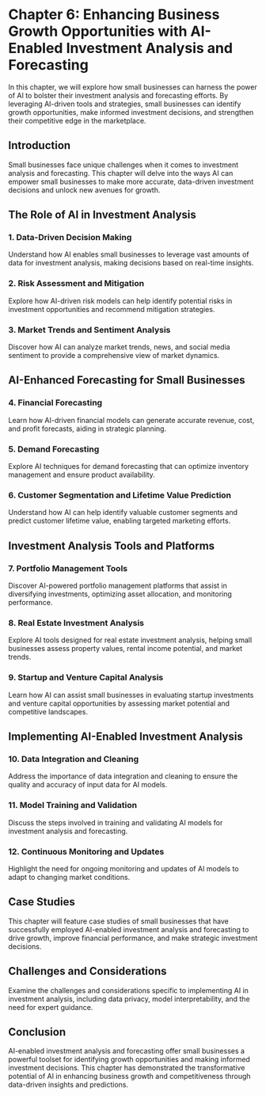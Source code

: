 Chapter 6: Enhancing Business Growth Opportunities with AI-Enabled Investment Analysis and Forecasting
======================================================================================================

In this chapter, we will explore how small businesses can harness the power of AI to bolster their investment analysis and forecasting efforts. By leveraging AI-driven tools and strategies, small businesses can identify growth opportunities, make informed investment decisions, and strengthen their competitive edge in the marketplace.

Introduction
------------

Small businesses face unique challenges when it comes to investment analysis and forecasting. This chapter will delve into the ways AI can empower small businesses to make more accurate, data-driven investment decisions and unlock new avenues for growth.

The Role of AI in Investment Analysis
-------------------------------------

### 1. **Data-Driven Decision Making**

Understand how AI enables small businesses to leverage vast amounts of data for investment analysis, making decisions based on real-time insights.

### 2. **Risk Assessment and Mitigation**

Explore how AI-driven risk models can help identify potential risks in investment opportunities and recommend mitigation strategies.

### 3. **Market Trends and Sentiment Analysis**

Discover how AI can analyze market trends, news, and social media sentiment to provide a comprehensive view of market dynamics.

AI-Enhanced Forecasting for Small Businesses
--------------------------------------------

### 4. **Financial Forecasting**

Learn how AI-driven financial models can generate accurate revenue, cost, and profit forecasts, aiding in strategic planning.

### 5. **Demand Forecasting**

Explore AI techniques for demand forecasting that can optimize inventory management and ensure product availability.

### 6. **Customer Segmentation and Lifetime Value Prediction**

Understand how AI can help identify valuable customer segments and predict customer lifetime value, enabling targeted marketing efforts.

Investment Analysis Tools and Platforms
---------------------------------------

### 7. **Portfolio Management Tools**

Discover AI-powered portfolio management platforms that assist in diversifying investments, optimizing asset allocation, and monitoring performance.

### 8. **Real Estate Investment Analysis**

Explore AI tools designed for real estate investment analysis, helping small businesses assess property values, rental income potential, and market trends.

### 9. **Startup and Venture Capital Analysis**

Learn how AI can assist small businesses in evaluating startup investments and venture capital opportunities by assessing market potential and competitive landscapes.

Implementing AI-Enabled Investment Analysis
-------------------------------------------

### 10. **Data Integration and Cleaning**

Address the importance of data integration and cleaning to ensure the quality and accuracy of input data for AI models.

### 11. **Model Training and Validation**

Discuss the steps involved in training and validating AI models for investment analysis and forecasting.

### 12. **Continuous Monitoring and Updates**

Highlight the need for ongoing monitoring and updates of AI models to adapt to changing market conditions.

Case Studies
------------

This chapter will feature case studies of small businesses that have successfully employed AI-enabled investment analysis and forecasting to drive growth, improve financial performance, and make strategic investment decisions.

Challenges and Considerations
-----------------------------

Examine the challenges and considerations specific to implementing AI in investment analysis, including data privacy, model interpretability, and the need for expert guidance.

Conclusion
----------

AI-enabled investment analysis and forecasting offer small businesses a powerful toolset for identifying growth opportunities and making informed investment decisions. This chapter has demonstrated the transformative potential of AI in enhancing business growth and competitiveness through data-driven insights and predictions.
